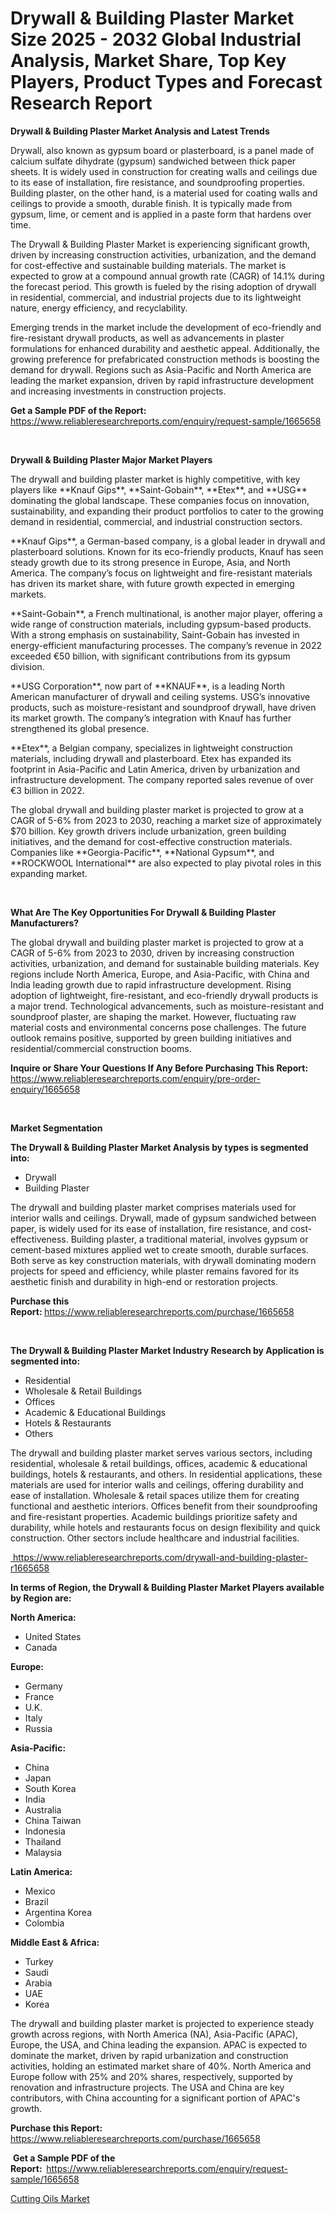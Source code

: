 <p><h1>Drywall & Building Plaster Market Size 2025 - 2032 Global Industrial Analysis, Market Share, Top Key Players, Product Types and Forecast Research Report</h1></p><p><strong>Drywall & Building Plaster Market Analysis and Latest Trends</strong></p>
<p><p>Drywall, also known as gypsum board or plasterboard, is a panel made of calcium sulfate dihydrate (gypsum) sandwiched between thick paper sheets. It is widely used in construction for creating walls and ceilings due to its ease of installation, fire resistance, and soundproofing properties. Building plaster, on the other hand, is a material used for coating walls and ceilings to provide a smooth, durable finish. It is typically made from gypsum, lime, or cement and is applied in a paste form that hardens over time.</p><p>The Drywall & Building Plaster Market is experiencing significant growth, driven by increasing construction activities, urbanization, and the demand for cost-effective and sustainable building materials. The market is expected to grow at a compound annual growth rate (CAGR) of 14.1% during the forecast period. This growth is fueled by the rising adoption of drywall in residential, commercial, and industrial projects due to its lightweight nature, energy efficiency, and recyclability.</p><p>Emerging trends in the market include the development of eco-friendly and fire-resistant drywall products, as well as advancements in plaster formulations for enhanced durability and aesthetic appeal. Additionally, the growing preference for prefabricated construction methods is boosting the demand for drywall. Regions such as Asia-Pacific and North America are leading the market expansion, driven by rapid infrastructure development and increasing investments in construction projects.</p></p>
<p><strong>Get a Sample PDF of the Report:&nbsp;</strong> <a href="https://www.reliableresearchreports.com/enquiry/request-sample/1665658?utm_campaign=2096&utm_medium=2&utm_source=Github&utm_content=ia&utm_term=26012025&utm_id=drywall-building-plaster">https://www.reliableresearchreports.com/enquiry/request-sample/1665658</a></p>
<p>&nbsp;</p>
<p><strong>Drywall & Building Plaster Major Market Players</strong></p>
<p><p>The drywall and building plaster market is highly competitive, with key players like **Knauf Gips**, **Saint-Gobain**, **Etex**, and **USG** dominating the global landscape. These companies focus on innovation, sustainability, and expanding their product portfolios to cater to the growing demand in residential, commercial, and industrial construction sectors.</p><p>**Knauf Gips**, a German-based company, is a global leader in drywall and plasterboard solutions. Known for its eco-friendly products, Knauf has seen steady growth due to its strong presence in Europe, Asia, and North America. The company’s focus on lightweight and fire-resistant materials has driven its market share, with future growth expected in emerging markets.</p><p>**Saint-Gobain**, a French multinational, is another major player, offering a wide range of construction materials, including gypsum-based products. With a strong emphasis on sustainability, Saint-Gobain has invested in energy-efficient manufacturing processes. The company’s revenue in 2022 exceeded €50 billion, with significant contributions from its gypsum division.</p><p>**USG Corporation**, now part of **KNAUF**, is a leading North American manufacturer of drywall and ceiling systems. USG’s innovative products, such as moisture-resistant and soundproof drywall, have driven its market growth. The company’s integration with Knauf has further strengthened its global presence.</p><p>**Etex**, a Belgian company, specializes in lightweight construction materials, including drywall and plasterboard. Etex has expanded its footprint in Asia-Pacific and Latin America, driven by urbanization and infrastructure development. The company reported sales revenue of over €3 billion in 2022.</p><p>The global drywall and building plaster market is projected to grow at a CAGR of 5-6% from 2023 to 2030, reaching a market size of approximately $70 billion. Key growth drivers include urbanization, green building initiatives, and the demand for cost-effective construction materials. Companies like **Georgia-Pacific**, **National Gypsum**, and **ROCKWOOL International** are also expected to play pivotal roles in this expanding market.</p></p>
<p>&nbsp;</p>
<p><strong>What Are The Key Opportunities For Drywall & Building Plaster Manufacturers?</strong></p>
<p><p>The global drywall and building plaster market is projected to grow at a CAGR of 5-6% from 2023 to 2030, driven by increasing construction activities, urbanization, and demand for sustainable building materials. Key regions include North America, Europe, and Asia-Pacific, with China and India leading growth due to rapid infrastructure development. Rising adoption of lightweight, fire-resistant, and eco-friendly drywall products is a major trend. Technological advancements, such as moisture-resistant and soundproof plaster, are shaping the market. However, fluctuating raw material costs and environmental concerns pose challenges. The future outlook remains positive, supported by green building initiatives and residential/commercial construction booms.</p></p>
<p><strong>Inquire or Share Your Questions If Any Before Purchasing This Report:</strong> <a href="https://www.reliableresearchreports.com/enquiry/pre-order-enquiry/1665658?utm_campaign=2096&utm_medium=2&utm_source=Github&utm_content=ia&utm_term=26012025&utm_id=drywall-building-plaster">https://www.reliableresearchreports.com/enquiry/pre-order-enquiry/1665658</a></p>
<p>&nbsp;</p>
<p><strong>Market Segmentation</strong></p>
<p><strong>The Drywall & Building Plaster Market Analysis by types is segmented into:</strong></p>
<p><ul><li>Drywall</li><li>Building Plaster</li></ul></p>
<p><p>The drywall and building plaster market comprises materials used for interior walls and ceilings. Drywall, made of gypsum sandwiched between paper, is widely used for its ease of installation, fire resistance, and cost-effectiveness. Building plaster, a traditional material, involves gypsum or cement-based mixtures applied wet to create smooth, durable surfaces. Both serve as key construction materials, with drywall dominating modern projects for speed and efficiency, while plaster remains favored for its aesthetic finish and durability in high-end or restoration projects.</p></p>
<p><strong>Purchase this Report:&nbsp;</strong><a href="https://www.reliableresearchreports.com/purchase/1665658?utm_campaign=2096&utm_medium=2&utm_source=Github&utm_content=ia&utm_term=26012025&utm_id=drywall-building-plaster">https://www.reliableresearchreports.com/purchase/1665658</a></p>
<p>&nbsp;</p>
<p><strong>The Drywall & Building Plaster Market Industry Research by Application is segmented into:</strong></p>
<p><ul><li>Residential</li><li>Wholesale & Retail Buildings</li><li>Offices</li><li>Academic & Educational Buildings</li><li>Hotels & Restaurants</li><li>Others</li></ul></p>
<p><p>The drywall and building plaster market serves various sectors, including residential, wholesale & retail buildings, offices, academic & educational buildings, hotels & restaurants, and others. In residential applications, these materials are used for interior walls and ceilings, offering durability and ease of installation. Wholesale & retail spaces utilize them for creating functional and aesthetic interiors. Offices benefit from their soundproofing and fire-resistant properties. Academic buildings prioritize safety and durability, while hotels and restaurants focus on design flexibility and quick construction. Other sectors include healthcare and industrial facilities.</p></p>
<p><a href="https://www.reliableresearchreports.com/drywall-and-building-plaster-r1665658?utm_campaign=2096&utm_medium=2&utm_source=Github&utm_content=ia&utm_term=26012025&utm_id=drywall-building-plaster">&nbsp;https://www.reliableresearchreports.com/drywall-and-building-plaster-r1665658</a></p>
<p><strong>In terms of Region, the Drywall & Building Plaster Market Players available by Region are:</strong></p>
<p>
    <p> <strong> North America: </strong>
        <ul>
            <li>United States</li>
            <li>Canada</li>
        </ul>
        </p> 
    <p> <strong> Europe: </strong>
        <ul>
            <li>Germany</li>
            <li>France</li>
            <li>U.K.</li>
            <li>Italy</li>
            <li>Russia</li>
        </ul>
        </p> 
    <p> <strong> Asia-Pacific: </strong>
        <ul>
            <li>China</li>
            <li>Japan</li>
            <li>South Korea</li>
            <li>India</li>
            <li>Australia</li>
            <li>China Taiwan</li>
            <li>Indonesia</li>
            <li>Thailand</li>
            <li>Malaysia</li>
        </ul>
        </p> 
    <p> <strong> Latin America: </strong>
        <ul>
            <li>Mexico</li>
            <li>Brazil</li>
            <li>Argentina Korea</li>
            <li>Colombia</li>
        </ul>
        </p> 
    <p> <strong> Middle East & Africa: </strong>
        <ul>
            <li>Turkey</li>
            <li>Saudi</li>
            <li>Arabia</li>
            <li>UAE</li>
            <li>Korea</li>
        </ul>
    </p>
    </p>
<p><p>The drywall and building plaster market is projected to experience steady growth across regions, with North America (NA), Asia-Pacific (APAC), Europe, the USA, and China leading the expansion. APAC is expected to dominate the market, driven by rapid urbanization and construction activities, holding an estimated market share of 40%. North America and Europe follow with 25% and 20% shares, respectively, supported by renovation and infrastructure projects. The USA and China are key contributors, with China accounting for a significant portion of APAC's growth.</p></p>
<p><strong>Purchase this Report: </strong><a href="https://www.reliableresearchreports.com/purchase/1665658?utm_campaign=2096&utm_medium=2&utm_source=Github&utm_content=ia&utm_term=26012025&utm_id=drywall-building-plaster">https://www.reliableresearchreports.com/purchase/1665658</a></p>
<p>&nbsp;<strong>Get a Sample PDF of the Report:&nbsp;&nbsp;</strong><a href="https://www.reliableresearchreports.com/enquiry/request-sample/1665658?utm_campaign=2096&utm_medium=2&utm_source=Github&utm_content=ia&utm_term=26012025&utm_id=drywall-building-plaster">https://www.reliableresearchreports.com/enquiry/request-sample/1665658</a></p>
<p><strong></strong></p>
<p><p><a href="https://github.com/globismark/Market-Research-Report-List-6/blob/main/cutting-oils-market.md?utm_campaign=2096&utm_medium=2&utm_source=Github&utm_content=ia&utm_term=26012025&utm_id=drywall-building-plaster">Cutting Oils Market</a></p></p>